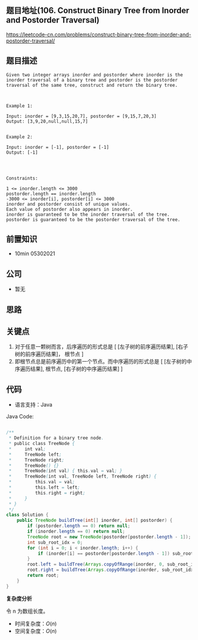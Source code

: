 
## 题目地址(106. Construct Binary Tree from Inorder and Postorder Traversal)

https://leetcode-cn.com/problems/construct-binary-tree-from-inorder-and-postorder-traversal/

## 题目描述

```
Given two integer arrays inorder and postorder where inorder is the inorder traversal of a binary tree and postorder is the postorder traversal of the same tree, construct and return the binary tree.

 

Example 1:

Input: inorder = [9,3,15,20,7], postorder = [9,15,7,20,3]
Output: [3,9,20,null,null,15,7]


Example 2:

Input: inorder = [-1], postorder = [-1]
Output: [-1]


 

Constraints:

1 <= inorder.length <= 3000
postorder.length == inorder.length
-3000 <= inorder[i], postorder[i] <= 3000
inorder and postorder consist of unique values.
Each value of postorder also appears in inorder.
inorder is guaranteed to be the inorder traversal of the tree.
postorder is guaranteed to be the postorder traversal of the tree.
```

## 前置知识

- 10min 05302021

## 公司

- 暂无

## 思路

## 关键点

1. 对于任意一颗树而言，后序遍历的形式总是
[ [左子树的前序遍历结果], [右子树的前序遍历结果]， 根节点 ]
2. 即根节点总是前序遍历中的第一个节点。而中序遍历的形式总是
[ [左子树的中序遍历结果], 根节点, [右子树的中序遍历结果] ]

## 代码

- 语言支持：Java

Java Code:

```java

/**
 * Definition for a binary tree node.
 * public class TreeNode {
 *     int val;
 *     TreeNode left;
 *     TreeNode right;
 *     TreeNode() {}
 *     TreeNode(int val) { this.val = val; }
 *     TreeNode(int val, TreeNode left, TreeNode right) {
 *         this.val = val;
 *         this.left = left;
 *         this.right = right;
 *     }
 * }
 */
class Solution {
    public TreeNode buildTree(int[] inorder, int[] postorder) {
        if (postorder.length == 0) return null;
        if (inorder.length == 0) return null;
        TreeNode root = new TreeNode(postorder[postorder.length - 1]);
        int sub_root_idx = 0;
        for (int i = 0; i < inorder.length; i++) {
            if (inorder[i] == postorder[postorder.length - 1]) sub_root_idx = i;
        }
        root.left = buildTree(Arrays.copyOfRange(inorder, 0, sub_root_idx), Arrays.copyOfRange(postorder, 0, sub_root_idx));
        root.right = buildTree(Arrays.copyOfRange(inorder, sub_root_idx + 1, inorder.length), Arrays.copyOfRange(postorder, sub_root_idx, postorder.length - 1));
        return root;
    }
}

```


**复杂度分析**

令 n 为数组长度。

- 时间复杂度：$O(n)$
- 空间复杂度：$O(n)$


